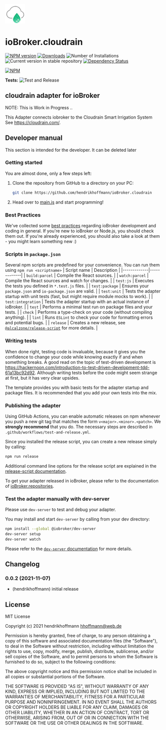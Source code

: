 ![Logo](admin/cloudrain.png)
# ioBroker.cloudrain

[![NPM version](https://img.shields.io/npm/v/iobroker.cloudrain.svg)](https://www.npmjs.com/package/iobroker.cloudrain)
[![Downloads](https://img.shields.io/npm/dm/iobroker.cloudrain.svg)](https://www.npmjs.com/package/iobroker.cloudrain)
![Number of Installations](https://iobroker.live/badges/cloudrain-installed.svg)
![Current version in stable repository](https://iobroker.live/badges/cloudrain-stable.svg)
[![Dependency Status](https://img.shields.io/david/hendrikhoffmann/iobroker.cloudrain.svg)](https://david-dm.org/hendrikhoffmann/iobroker.cloudrain)

[![NPM](https://nodei.co/npm/iobroker.cloudrain.png?downloads=true)](https://nodei.co/npm/iobroker.cloudrain/)

**Tests:** ![Test and Release](https://github.com/hendrikhoffmann/ioBroker.cloudrain/workflows/Test%20and%20Release/badge.svg)

## cloudrain adapter for ioBroker

NOTE: This is Work in Progress ..

This Adapter connects iobroker to the Cloudrain Smart Irrigation System
See https://cloudrain.com/.

## Developer manual
This section is intended for the developer. It can be deleted later

### Getting started

You are almost done, only a few steps left:
1. Clone the repository from GitHub to a directory on your PC:
	```bash
	git clone https://github.com/hendrikhoffmann/ioBroker.cloudrain
	```

1. Head over to [main.js](main.js) and start programming!

### Best Practices
We've collected some [best practices](https://github.com/ioBroker/ioBroker.repositories#development-and-coding-best-practices) regarding ioBroker development and coding in general. If you're new to ioBroker or Node.js, you should
check them out. If you're already experienced, you should also take a look at them - you might learn something new :)

### Scripts in `package.json`
Several npm scripts are predefined for your convenience. You can run them using `npm run <scriptname>`
| Script name | Description |
|-------------|-------------|
| `build:parcel` | Compile the React sources. |
| `watch:parcel` | Compile the React sources and watch for changes. |
| `test:js` | Executes the tests you defined in `*.test.js` files. |
| `test:package` | Ensures your `package.json` and `io-package.json` are valid. |
| `test:unit` | Tests the adapter startup with unit tests (fast, but might require module mocks to work). |
| `test:integration` | Tests the adapter startup with an actual instance of ioBroker. |
| `test` | Performs a minimal test run on package files and your tests. |
| `check` | Performs a type-check on your code (without compiling anything). |
| `lint` | Runs `ESLint` to check your code for formatting errors and potential bugs. |
| `release` | Creates a new release, see [`@alcalzone/release-script`](https://github.com/AlCalzone/release-script#usage) for more details. |

### Writing tests
When done right, testing code is invaluable, because it gives you the 
confidence to change your code while knowing exactly if and when 
something breaks. A good read on the topic of test-driven development 
is https://hackernoon.com/introduction-to-test-driven-development-tdd-61a13bc92d92. 
Although writing tests before the code might seem strange at first, but it has very 
clear upsides.

The template provides you with basic tests for the adapter startup and package files.
It is recommended that you add your own tests into the mix.

### Publishing the adapter
Using GitHub Actions, you can enable automatic releases on npm whenever you push a new git tag that matches the form 
`v<major>.<minor>.<patch>`. We **strongly recommend** that you do. The necessary steps are described in `.github/workflows/test-and-release.yml`.

Since you installed the release script, you can create a new
release simply by calling:
```bash
npm run release
```
Additional command line options for the release script are explained in the
[release-script documentation](https://github.com/AlCalzone/release-script#command-line).

To get your adapter released in ioBroker, please refer to the documentation 
of [ioBroker.repositories](https://github.com/ioBroker/ioBroker.repositories#requirements-for-adapter-to-get-added-to-the-latest-repository).

### Test the adapter manually with dev-server
Please use `dev-server` to test and debug your adapter.

You may install and start `dev-server` by calling from your dev directory:
```bash
npm install --global @iobroker/dev-server
dev-server setup
dev-server watch
```

Please refer to the [`dev-server` documentation](https://github.com/ioBroker/dev-server#readme) for more details.

## Changelog
<!--
	Placeholder for the next version (at the beginning of the line):
### **WORK IN PROGRESS**
-->

### 0.0.2 (2021-11-07)
* (hendrikhoffmann) initial release

## License
MIT License

Copyright (c) 2021 hendrikhoffmann <hhoffmann@web.de>

Permission is hereby granted, free of charge, to any person obtaining a copy
of this software and associated documentation files (the "Software"), to deal
in the Software without restriction, including without limitation the rights
to use, copy, modify, merge, publish, distribute, sublicense, and/or sell
copies of the Software, and to permit persons to whom the Software is
furnished to do so, subject to the following conditions:

The above copyright notice and this permission notice shall be included in all
copies or substantial portions of the Software.

THE SOFTWARE IS PROVIDED "AS IS", WITHOUT WARRANTY OF ANY KIND, EXPRESS OR
IMPLIED, INCLUDING BUT NOT LIMITED TO THE WARRANTIES OF MERCHANTABILITY,
FITNESS FOR A PARTICULAR PURPOSE AND NONINFRINGEMENT. IN NO EVENT SHALL THE
AUTHORS OR COPYRIGHT HOLDERS BE LIABLE FOR ANY CLAIM, DAMAGES OR OTHER
LIABILITY, WHETHER IN AN ACTION OF CONTRACT, TORT OR OTHERWISE, ARISING FROM,
OUT OF OR IN CONNECTION WITH THE SOFTWARE OR THE USE OR OTHER DEALINGS IN THE
SOFTWARE.

